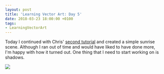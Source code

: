 ```yaml
---
layout: post
title: 'Learning Vector Art: Day 5'
date: 2018-03-23 18:00:00 +0100
tags:
- LearningVectorArt
---
```


Today I continued with Chris' [second tutorial](https://www.gamasutra.com/blogs/ChrisHildenbrand/20111015/90415/2D_Game_Art_For_Programmers__Part_1_updated.php) and created a simple sunrise scene. Although I ran out of time and would have liked to have done more, I'm happy with how it turned out. One thing that I need to start working on is shadows.

![]({{site.baseurl}}/assets/images/posts/2018/LearningVectorArt/05.svg)

